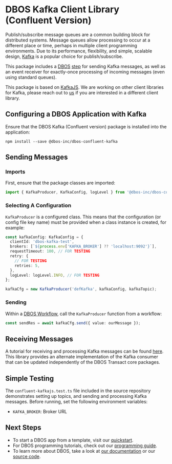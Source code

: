 # DBOS Kafka Client Library (Confluent Version)

Publish/subscribe message queues are a common building block for distributed systems. Message queues allow processing to occur at a different place or time, perhaps in multiple client programming environments. Due to its performance, flexibility, and simple, scalable design, [Kafka](https://www.confluent.io/cloud-kafka) is a popular choice for publish/subscribe.

This package includes a [DBOS](https://docs.dbos.dev/) [step](https://docs.dbos.dev/typescript/tutorials/step-tutorial) for sending Kafka messages, as well as an event receiver for exactly-once processing of incoming messages (even using standard queues).

This package is based on [KafkaJS](https://kafka.js.org/). We are working on other client libraries for Kafka, please reach out to [us](https://www.dbos.dev/) if you are interested in a different client library.

## Configuring a DBOS Application with Kafka

Ensure that the DBOS Kafka (Confluent version) package is installed into the application:

```
npm install --save @dbos-inc/dbos-confluent-kafka
```

## Sending Messages

### Imports

First, ensure that the package classes are imported:

```typescript
import { KafkaProducer, KafkaConfig, logLevel } from '@dbos-inc/dbos-confluent-kafka';
```

### Selecting A Configuration

`KafkaProducer` is a configured class. This means that the configuration (or config file key name) must be provided when a class instance is created, for example:

```typescript
const kafkaConfig: KafkaConfig = {
  clientId: 'dbos-kafka-test',
  brokers: [`${process.env['KAFKA_BROKER'] ?? 'localhost:9092'}`],
  requestTimeout: 100, // FOR TESTING
  retry: {
    // FOR TESTING
    retries: 5,
  },
  logLevel: logLevel.INFO, // FOR TESTING
};

kafkaCfg = new KafkaProducer('defKafka', kafkaConfig, kafkaTopic);
```

### Sending

Within a [DBOS Workflow](https://docs.dbos.dev/typescript/tutorials/workflow-tutorial), call the `KafkaProducer` function from a workflow:

```typescript
const sendRes = await kafkaCfg.send({ value: ourMessage });
```

## Receiving Messages

A tutorial for receiving and processing Kafka messages can be found [here](https://docs.dbos.dev/typescript/tutorials/requestsandevents/kafka-integration). This library provides an alternate implementation of the Kafka consumer that can be updated independently of the DBOS Transact core packages.

## Simple Testing

The `confluent-kafkajs.test.ts` file included in the source repository demonstrates setting up topics, and sending and processing Kafka messages. Before running, set the following environment variables:

- `KAFKA_BROKER`: Broker URL

## Next Steps

- To start a DBOS app from a template, visit our [quickstart](https://docs.dbos.dev/quickstart).
- For DBOS programming tutorials, check out our [programming guide](https://docs.dbos.dev/typescript/programming-guide).
- To learn more about DBOS, take a look at [our documentation](https://docs.dbos.dev/) or our [source code](https://github.com/dbos-inc/dbos-transact).
